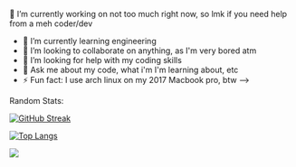 
🔭 I’m currently working on not too much right now, so lmk if you need help from a meh coder/dev
- 🌱 I’m currently learning engineering
- 👯 I’m looking to collaborate on anything, as I'm very bored atm
- 🤔 I’m looking for help with my coding skills
- 💬 Ask me about my code, what i'm I'm learning about, etc
- ⚡ Fun fact: I use arch linux on my 2017 Macbook pro, btw
-->





Random Stats: 


[![GitHub Streak](https://github-readme-streak-stats.herokuapp.com?user=plyght&theme=dark&hide_border=true)](https://git.io/streak-stats)


[![Top Langs](https://github-readme-stats.vercel.app/api/top-langs/?username=plyght&layout=compact&theme=vision-friendly-dark)](https://github.com/anuraghazra/github-readme-stats)


![](https://komarev.com/ghpvc/?username=your-github-username)

